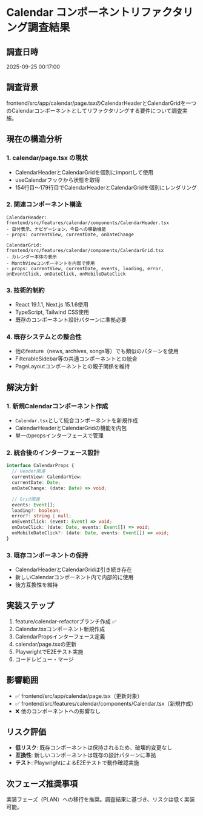 # Calendar コンポーネントリファクタリング調査結果

## 調査日時
2025-09-25 00:17:00

## 調査背景
frontend/src/app/calendar/page.tsxのCalendarHeaderとCalendarGridを一つのCalendarコンポーネントとしてリファクタリングする要件について調査実施。

## 現在の構造分析

### 1. calendar/page.tsx の現状
- CalendarHeaderとCalendarGridを個別にimportして使用
- useCalendarフックから状態を取得
- 154行目～179行目でCalendarHeaderとCalendarGridを個別にレンダリング

### 2. 関連コンポーネント構造
```
CalendarHeader: frontend/src/features/calendar/components/CalendarHeader.tsx
- 日付表示、ナビゲーション、今日への移動機能
- props: currentView, currentDate, onDateChange

CalendarGrid: frontend/src/features/calendar/components/CalendarGrid.tsx
- カレンダー本体の表示
- MonthViewコンポーネントを内部で使用
- props: currentView, currentDate, events, loading, error, onEventClick, onDateClick, onMobileDateClick
```

### 3. 技術的制約
- React 19.1.1, Next.js 15.1.6使用
- TypeScript, Tailwind CSS使用
- 既存のコンポーネント設計パターンに準拠必要

### 4. 既存システムとの整合性
- 他のfeature（news, archives, songs等）でも類似のパターンを使用
- FilterableSidebar等の共通コンポーネントとの統合
- PageLayoutコンポーネントとの親子関係を維持

## 解決方針

### 1. 新規Calendarコンポーネント作成
- `Calendar.tsx`として統合コンポーネントを新規作成
- CalendarHeaderとCalendarGridの機能を内包
- 単一のpropsインターフェースで管理

### 2. 統合後のインターフェース設計
```typescript
interface CalendarProps {
  // Header関連
  currentView: CalendarView;
  currentDate: Date;
  onDateChange: (date: Date) => void;

  // Grid関連
  events: Event[];
  loading?: boolean;
  error?: string | null;
  onEventClick: (event: Event) => void;
  onDateClick: (date: Date, events: Event[]) => void;
  onMobileDateClick?: (date: Date, events: Event[]) => void;
}
```

### 3. 既存コンポーネントの保持
- CalendarHeaderとCalendarGridは引き続き存在
- 新しいCalendarコンポーネント内で内部的に使用
- 後方互換性を維持

## 実装ステップ
1. feature/calendar-refactorブランチ作成 ✅
2. Calendar.tsxコンポーネント新規作成
3. CalendarPropsインターフェース定義
4. calendar/page.tsxの更新
5. PlaywrightでE2Eテスト実施
6. コードレビュー・マージ

## 影響範囲
- ✅ frontend/src/app/calendar/page.tsx（更新対象）
- ✅ frontend/src/features/calendar/components/Calendar.tsx（新規作成）
- ❌ 他のコンポーネントへの影響なし

## リスク評価
- **低リスク**: 既存コンポーネントは保持されるため、破壊的変更なし
- **互換性**: 新しいコンポーネントは既存の設計パターンに準拠
- **テスト**: PlaywrightによるE2Eテストで動作確認実施

## 次フェーズ推奨事項
実装フェーズ（PLAN）への移行を推奨。調査結果に基づき、リスクは低く実装可能。